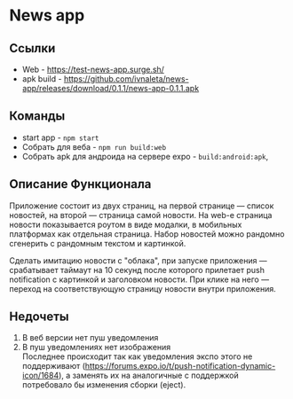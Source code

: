 # News app
## Ссылки
* Web - https://test-news-app.surge.sh/
* apk build - https://github.com/ivnaleta/news-app/releases/download/0.1.1/news-app-0.1.1.apk

## Команды
* start app - `npm start`
* Собрать для веба - `npm run build:web`
* Собрать apk для андроида на сервере expo - `build:android:apk`,

## Описание Функционала
Приложение состоит из двух страниц, на первой странице — список новостей, на второй — страница самой новости. На web-e страница новости  показывается роутом в виде модалки, в мобильных платформах как отдельная страница. Набор новостей можно рандомно сгенерить с рандомным текстом и картинкой.

 Сделать имитацию новости с "облака", при запуске приложения — срабатывает таймаут на 10 секунд после которого прилетает push notification с картинкой и заголовком новости. При клике на него — переход на соответствующую страницу новости внутри приложения.

## Недочеты
1. В веб версии нет пуш уведомления 
2. В пуш уведомлениях нет изображения  
Последнее происходит так как уведомления экспо этого не поддерживают (https://forums.expo.io/t/push-notification-dynamic-icon/1684), а заменять их на аналогичные с поддержкой потребовало бы изменения сборки (eject).
